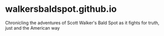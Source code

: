 # walkersbaldspot.github.io

Chronicling the adventures of Scott Walker's Bald Spot as it fights for truth,
just and the American way
